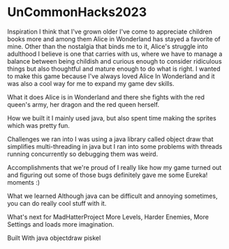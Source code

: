 # UnCommonHacks2023
Inspiration
I think that I've grown older I've come to appreciate children books more and among them Alice in Wonderland has stayed a favorite of mine. Other than the nostalgia that binds me to it, Alice's struggle into adulthood I believe is one that carries with us, where we have to manage a balance between being childish and curious enough to consider ridiculous things but also thoughtful and mature enough to do what is right. I wanted to make this game because I've always loved Alice In Wonderland and it was also a cool way for me to expand my game dev skills.

What it does
Alice is in Wonderland and there she fights with the red queen's army, her dragon and the red queen herself.

How we built it
I mainly used java, but also spent time making the sprites which was pretty fun.

Challenges we ran into
I was using a java library called object draw that simplifies multi-threading in java but I ran into some problems with threads running concurrently so debugging them was weird.

Accomplishments that we're proud of
I really like how my game turned out and figuring out some of those bugs definitely gave me some Eureka! moments :)

What we learned
Although java can be difficult and annoying sometimes, you can do really cool stuff with it.

What's next for MadHatterProject
More Levels, Harder Enemies, More Settings and loads more imagination.

Built With
java
objectdraw
piskel
